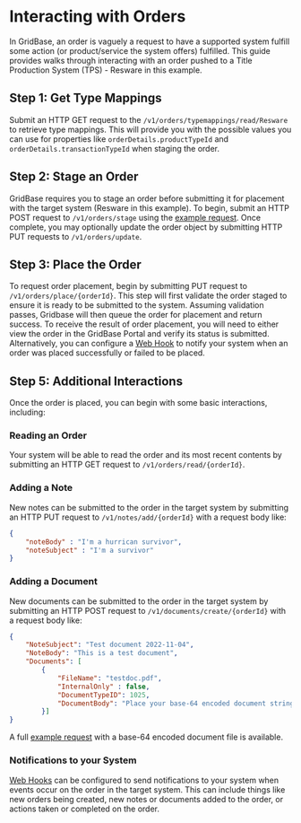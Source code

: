 # Interacting with Orders

In GridBase, an order is vaguely a request to have a supported system fulfill some action (or product/service the system offers) fulfilled. This guide provides walks through interacting with an order pushed to a Title Production System (TPS) - Resware in this example.

## Step 1: Get Type Mappings

Submit an HTTP GET request to the `/v1/orders/typemappings/read/Resware` to retrieve type mappings. This will provide you with the possible values you can use for properties like `orderDetails.productTypeId` and `orderDetails.transactionTypeId` when staging the order.

## Step 2: Stage an Order

GridBase requires you to stage an order before submitting it for placement with the target system (Resware in this example). To begin, submit an HTTP POST request to `/v1/orders/stage` using the [example request](01_stage.json). Once complete, you may optionally update the order object by submitting HTTP PUT requests to `/v1/orders/update`.

## Step 3: Place the Order

To request order placement, begin by submitting PUT request to `/v1/orders/place/{orderId}`. This step will first validate the order staged to ensure it is ready to be submitted to the system. Assuming validation passes, Gridbase will then queue the order for placement and return success. To receive the result of order placement, you will need to either view the order in the GridBase Portal and verify its status is submitted. Alternatively, you can configure a [Web Hook](https://github.com/grid151/gridbase-samples/tree/main/csharp/webhooks) to notify your system when an order was placed successfully or failed to be placed.

## Step 5: Additional Interactions

Once the order is placed, you can begin with some basic interactions, including:

### Reading an Order

Your system will be able to read the order and its most recent contents by submitting an HTTP GET request to `/v1/orders/read/{orderId}`.

### Adding a Note

New notes can be submitted to the order in the target system by submitting an HTTP PUT request to `/v1/notes/add/{orderId}` with a request body like:
```json
{
    "noteBody" : "I'm a hurrican survivor",
    "noteSubject" : "I'm a survivor"
}
```

### Adding a Document

New documents can be submitted to the order in the target system by submitting an HTTP POST request to `/v1/documents/create/{orderId}` with a request body like:
```json
{
    "NoteSubject": "Test document 2022-11-04",
    "NoteBody": "This is a test document",
    "Documents": [
        {
            "FileName": "testdoc.pdf",
            "InternalOnly" : false,
            "DocumentTypeID": 1025,
            "DocumentBody": "Place your base-64 encoded document string here"
        }] 
}
```

A full [example request](05_document.json) with a base-64 encoded document file is available.

### Notifications to your System

[Web Hooks](https://github.com/grid151/gridbase-samples/tree/main/csharp/webhooks) can be configured to send notifications to your system when events occur on the order in the target system. This can include things like new orders being created, new notes or documents added to the order, or actions taken or completed on the order.